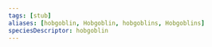 ```yaml
---
tags: [stub]
aliases: [hobgoblin, Hobgoblin, hobgoblins, Hobgoblins]
speciesDescriptor: hobgoblin
---
```








